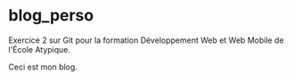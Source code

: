 # blog_perso

Exercice 2 sur Git pour la formation Développement Web et Web Mobile de l'École Atypique.

Ceci est mon blog.